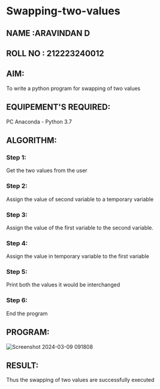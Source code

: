 # Swapping-two-values

## NAME :ARAVINDAN D
## ROLL NO : 212223240012

## AIM:
To write a python program for swapping of two values
## EQUIPEMENT'S REQUIRED: 
PC
Anaconda - Python 3.7
## ALGORITHM: 
### Step 1:
Get the two values from the user
### Step 2: 
Assign the value of second variable to a temporary variable 
### Step 3:
Assign the value of the first variable to the second variable.
### Step 4:  
Assign the value in temporary variable to the first variable
### Step 5: 
Print both the values it would be interchanged
### Step 6: 
End the program
## PROGRAM:


![Screenshot 2024-03-09 091808](https://github.com/Aravindan2006/Swapping-two-values/assets/151760062/276c560a-b990-46ac-b612-93357c9f225a)



## RESULT:
Thus the swapping of two values are successfully executed




